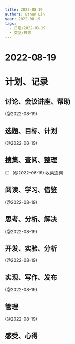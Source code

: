 ```yaml
---
title: 2022-08-19
authors: Ethan Lin
year: 2022-08-19 
tags:
  - 日期/2022-08-19 
  - 类型/日志 
---
```



# 2022-08-19






# 计划、记录

## 讨论、会议讲座、帮助

(@2022-08-19) 



## 选题、目标、计划

(@2022-08-19) 



## 搜集、查阅、整理

- [ ] (@2022-08-19) 收集连词



## 阅读、学习、借鉴

(@2022-08-19) 



## 思考、分析、解决

(@2022-08-19) 



## 开发、实验、分析

(@2022-08-19) 



## 实现、写作、发布

(@2022-08-19) 





## 管理

(@2022-08-19) 



## 感受、心得



